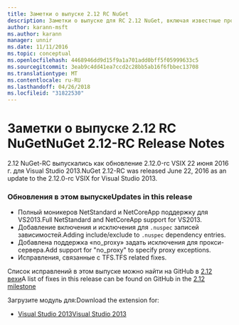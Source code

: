 ```yaml
---
title: Заметки о выпуске 2.12 RC NuGet
description: Заметки о выпуске для RC 2.12 NuGet, включая известные проблемы, исправленные ошибки, добавленные функции и DCR.
author: karann-msft
ms.author: karann
manager: unnir
ms.date: 11/11/2016
ms.topic: conceptual
ms.openlocfilehash: 4468946dd9d15f9a1a701add0bff5f05999633c5
ms.sourcegitcommit: 3eab9c4dd41ea7ccd2c28bb5ab16f6fbbec13708
ms.translationtype: MT
ms.contentlocale: ru-RU
ms.lasthandoff: 04/26/2018
ms.locfileid: "31822530"
---
```

# <a name="nuget-212-rc-release-notes"></a><span data-ttu-id="e13c2-103">Заметки о выпуске 2.12 RC NuGet</span><span class="sxs-lookup"><span data-stu-id="e13c2-103">NuGet 2.12-RC Release Notes</span></span>

<span data-ttu-id="e13c2-104">2.12 NuGet-RC выпускались как обновление 2.12.0-rc VSIX 22 июня 2016 г. для Visual Studio 2013.</span><span class="sxs-lookup"><span data-stu-id="e13c2-104">NuGet 2.12-RC was released June 22, 2016 as an update to the 2.12.0-rc VSIX for Visual Studio 2013.</span></span>

### <a name="updates-in-this-release"></a><span data-ttu-id="e13c2-105">Обновления в этом выпуске</span><span class="sxs-lookup"><span data-stu-id="e13c2-105">Updates in this release</span></span>

* <span data-ttu-id="e13c2-106">Полный моникеров NetStandard и NetCoreApp поддержку для VS2013.</span><span class="sxs-lookup"><span data-stu-id="e13c2-106">Full NetStandard  and NetCoreApp support for VS2013.</span></span>
* <span data-ttu-id="e13c2-107">Добавление включения и исключения для `.nuspec` записей зависимостей.</span><span class="sxs-lookup"><span data-stu-id="e13c2-107">Adding include/exclude to `.nuspec` dependency entries.</span></span>
* <span data-ttu-id="e13c2-108">Добавлена поддержка «no_proxy» задать исключения для прокси-сервера.</span><span class="sxs-lookup"><span data-stu-id="e13c2-108">Add support for "no_proxy" to specify proxy exceptions.</span></span>
* <span data-ttu-id="e13c2-109">Исправления, связанные с TFS.</span><span class="sxs-lookup"><span data-stu-id="e13c2-109">TFS related fixes.</span></span>

<span data-ttu-id="e13c2-110">Список исправлений в этом выпуске можно найти на GitHub в [2.12 вехи](https://github.com/NuGet/Home/issues?q=milestone%3A2.12+is%3Aclosed)</span><span class="sxs-lookup"><span data-stu-id="e13c2-110">A list of fixes in this release can be found on GitHub in the [2.12 milestone](https://github.com/NuGet/Home/issues?q=milestone%3A2.12+is%3Aclosed)</span></span>

<span data-ttu-id="e13c2-111">Загрузите модуль для:</span><span class="sxs-lookup"><span data-stu-id="e13c2-111">Download the extension for:</span></span>

* [<span data-ttu-id="e13c2-112">Visual Studio 2013</span><span class="sxs-lookup"><span data-stu-id="e13c2-112">Visual Studio 2013</span></span>](https://dist.nuget.org/visualstudio-2013-vsix/v2.12.0-rc/NuGet.Tools.vsix)
